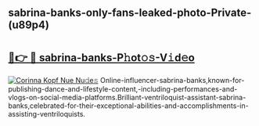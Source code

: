 ## sabrina-banks-only-fans​-leaked-photo​-Private-(u89p4)


# <h2><a href="https://mediaupload.pro?title=sabrina-banks&ref=git">🔗👉 🔴 sabrina-banks-P𝚑ot𝚘𝚜-V𝚒d𝚎o</a></h2>

[![Corinna Kopf Nue Nu𝚍e𝚜](https://i.imgur.com/0qMVB7G.gif)](https://mediaupload.pro?title=sabrina-banks&ref=git)
Online-influencer-sabrina-banks,known-for-publishing-dance-and-lifestyle-content,-including-performances-and-vlogs-on-social-media-platforms.Brilliant-ventriloquist-assistant-sabrina-banks,celebrated-for-their-exceptional-abilities-and-accomplishments-in-assisting-ventriloquists.  